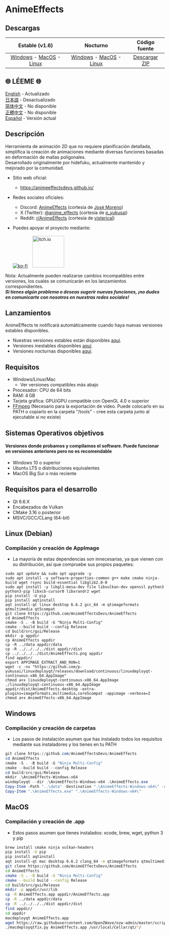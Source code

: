 # AnimeEffects

## Descargas

|                                                                                                                                                              Estable (v1.6)                                                                                                                                                               |                                                                                                                                                                                     Nocturno                                                                                                                                                                                     |                                          Código fuente                                          |
| :---------------------------------------------------------------------------------------------------------------------------------------------------------------------------------------------------------------------------------------------------------------------------------------------------------------------------------------: | :------------------------------------------------------------------------------------------------------------------------------------------------------------------------------------------------------------------------------------------------------------------------------------------------------------------------------------------------------------------------------: | :---------------------------------------------------------------------------------------------: |
| [Windows](https://github.com/AnimeEffectsDevs/AnimeEffects/releases/download/v1.6/AnimeEffects-Installer-Windows.exe) - [MacOS](https://github.com/AnimeEffectsDevs/AnimeEffects/releases/download/v1.6/AnimeEffects-MacOS.zip) - [Linux](https://github.com/AnimeEffectsDevs/AnimeEffects/releases/download/v1.6/AnimeEffects-Linux.zip) | [Windows](https://nightly.link/AnimeEffectsDevs/AnimeEffects/workflows/build-windows.yaml/master/AnimeEffects-Windows-x64.zip) - [MacOS](https://nightly.link/AnimeEffectsDevs/AnimeEffects/workflows/build_mac_intel.yaml/master/AnimeEffects-MacOS.zip) - [Linux](https://nightly.link/AnimeEffectsDevs/AnimeEffects/workflows/build_linux.yaml/master/AnimeEffects-Linux.zip) | [Descargar ZIP](https://github.com/AnimeEffectsDevs/AnimeEffects/archive/refs/heads/master.zip) |

## 🌐 LÉEME 🌐

[English](https://github.com/AnimeEffectsDevs/AnimeEffects/blob/master/README.md) - Actualizado <br>
[日本語](https://github.com/AnimeEffectsDevs/AnimeEffects/blob/master/README-ja.md) - Desactualizado <br>
[简体中文](https://github.com/AnimeEffectsDevs/AnimeEffects/blob/master/README-zh.md) - No disponible <br>
[正體中文](https://github.com/AnimeEffectsDevs/AnimeEffects/blob/master/README-zh-t.md) - No disponible <br>
[Español](https://github.com/AnimeEffectsDevs/AnimeEffects/blob/master/README-es.md) - Versión actual <br>

## Descripción

Herramienta de animación 2D que no requiere planificación detallada, simplifica la creación de animaciones mediante diversas funciones basadas en deformación de mallas poligonales.<br>
Desarrollado originalmente por hidefuku, actualmente mantenido y mejorado por la comunidad.

- Sitio web oficial:<br>

  - <https://animeeffectsdevs.github.io/>

- Redes sociales oficiales:<br>

  - Discord: <a href='https://discord.gg/sKp8Srm'>AnimeEffects</a> (cortesía de [José Moreno](https://github.com/Jose-Moreno))<br>
  - X (Twitter): <a href='https://x.com/anime_effects'>@anime_effects</a> (cortesía de [p_yukusai](https://github.com/p-yukusai))<br>
  - Reddit: <a href='https://www.reddit.com/r/AnimeEffects/'>r/AnimeEffects</a> (cortesía de [visterical](https://www.tumblr.com/visterical))<br>

- Puedes apoyar el proyecto mediante:<br><br>
  [![ko-fi](https://ko-fi.com/img/githubbutton_sm.svg)](https://ko-fi.com/V7V04YLC3) &nbsp;&nbsp; <a href="https://yukusai.itch.io/animeeffects" target="_blank"> <img src="https://static.itch.io/images/badge-color.svg" alt="itch.io" style="width:100px" /> </a>

Nota: Actualmente pueden realizarse cambios incompatibles entre versiones, los cuales se comunicarán en los lanzamientos correspondientes.<br>
**_Si tienes algún problema o deseas sugerir nuevas funciones, ¡no dudes en comunicarte con nosotros en nuestras redes sociales!_**

## Lanzamientos

AnimeEffects te notificará automáticamente cuando haya nuevas versiones estables disponibles.

- Nuestras versiones estables están disponibles [aquí](https://github.com/AnimeEffectsDevs/AnimeEffects/releases).<br>
- Versiones inestables disponibles [aquí](https://github.com/p-yukusai/AnimeEffects/releases).<br>
- Versiones nocturnas disponibles [aquí](https://github.com/AnimeEffectsDevs/AnimeEffects/actions).

## Requisitos

- Windows/Linux/Mac
  - Ver versiones compatibles más abajo
- Procesador: CPU de 64 bits
- RAM: 4 GB
- Tarjeta gráfica: GPU/iGPU compatible con OpenGL 4.0 o superior
- [FFmpeg](https://ffmpeg.org/download.html) (Necesario para la exportación de vídeo. Puede colocarlo en su PATH o copiarlo en la carpeta "/tools" - cree esta carpeta junto al ejecutable si no existe)

## Sistemas Operativos objetivos

#### Versiones donde probamos y compilamos el software. Puede funcionar en versiones anteriores pero no es recomendable

- Windows 10 o superior
- Ubuntu LTS o distribuciones equivalentes
- MacOS Big Sur o más reciente

## Requisitos para el desarrollo

- Qt 6.6.X
- Encabezados de Vulkan
- CMake 3.16 o posterior
- MSVC/GCC/CLang (64-bit)

## Linux (Debian)

### Compilación y creación de AppImage

- La mayoría de estas dependencias son innecesarias, ya que vienen con su distribución, así que compruebe sus propios paquetes:

```
sudo apt update && sudo apt upgrade -y
sudo apt install -y software-properties-common g++ make cmake ninja-build wget rsync build-essential libglib2.0-0
sudo apt install -y libgl1-mesa-dev file libvulkan-dev openssl python3 python3-pip libxcb-cursor0 libxrandr2 wget
pip install -U pip
pip install aqtinstall
aqt install-qt linux desktop 6.6.2 gcc_64 -m qtimageformats qtmultimedia qt5compat
git clone https://github.com/AnimeEffectsDevs/AnimeEffects
cd AnimeEffects
cmake -S . -B build -G "Ninja Multi-Config"
cmake --build build --config Release
cd build/src/gui/Release
mkdir -p appdir
cp AnimeEffects appdir
cp -R ../data appdir/data
cp -R ../../../../dist appdir/dist
cp ../../../../dist/AnimeEffects.png appdir
find appdir/
export APPIMAGE_EXTRACT_AND_RUN=1
wget -c -nv "https://github.com/p-yukusai/linuxdeployqt/releases/download/continuous/linuxdeployqt-continuous-x86_64.AppImage"
chmod a+x linuxdeployqt-continuous-x86_64.AppImage
./linuxdeployqt-continuous-x86_64.AppImage appdir/dist/AnimeEffects.desktop -extra-plugins=imageformats,multimedia,core5compat -appimage -verbose=2
chmod a+x AnimeEffects-x86_64.AppImage
```

## Windows

### Compilación y creación de carpetas

- Los pasos de instalación asumen que has instalado todos los requisitos mediante sus instaladores y los tienes en tu PATH

```powershell
git clone https://github.com/AnimeEffectsDevs/AnimeEffects
cd AnimeEffects
cmake -S . -B build -G "Ninja Multi-Config"
cmake --build build --config Release
cd build/src/gui/Release
mkdir .\AnimeEffects-Windows-x64
windeployqt --dir .\AnimeEffects-Windows-x64 .\AnimeEffects.exe
Copy-Item -Path "..\data" -Destination ".\AnimeEffects-Windows-x64\" -recurse -Force
Copy-Item ".\AnimeEffects.exe" ".\AnimeEffects-Windows-x64\"
```

## MacOS

### Compilación y creación de .app

- Estos pasos asumen que tienes instalados: xcode, brew, wget, python 3 y pip

```bash
brew install cmake ninja vulkan-headers
pip install -U pip
pip install aqtinstall
aqt install-qt mac desktop 6.6.2 clang_64 -m qtimageformats qtmultimedia qt5compat
git clone https://github.com/AnimeEffectsDevs/AnimeEffects
cd AnimeEffects
cmake -S . -B build -G "Ninja Multi-Config"
cmake --build build --config Release
cd build/src/gui/Release
mkdir -p appdir/usr/lib
cp -R AnimeEffects.app appdir/AnimeEffects.app
cp -R ../data appdir/data
cp -R ../../../../dist appdir/dist
find appdir/
cd appdir
macdeployqt AnimeEffects.app
wget https://raw.githubusercontent.com/OpenZWave/ozw-admin/master/scripts/macdeployqtfix.py && chmod a+x macdeployqtfix.py
./macdeployqtfix.py AnimeEffects.app /usr/local/Cellar/qt/*/
```
